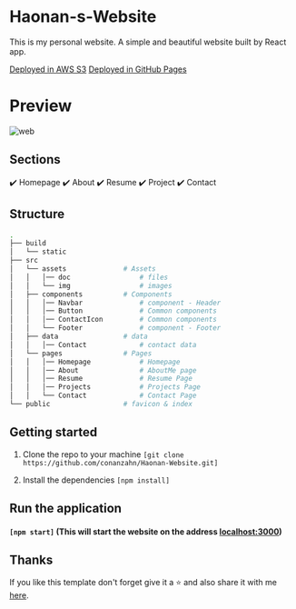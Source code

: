 # Haonan-s-Website
This is my personal website. A simple and beautiful website built by React app.
<!-- See: Haonan Website -->
[Deployed in AWS S3](http://haonan.zhang.website.s3-website.us-east-2.amazonaws.com/)
[Deployed in GitHub Pages](https://conanzahn.github.io/Haonan-Website/)

# Preview
![web](https://user-images.githubusercontent.com/54277153/130323600-52cf3b3d-d524-4e2b-8869-bed113dc5ab2.jpg)

## Sections
✔️ Homepage 
✔️ About 
✔️ Resume 
✔️ Project 
✔️ Contact 

## Structure

```bash
.
├── build
│   └── static              
├── src
│   └── assets              # Assets
│   │   │── doc             	# files
│   │   └── img         		# images 
│   ├── components          # Components
│   │   │── Navbar          	# component - Header
│   │   │── Button          	# Common components
│   │   │── ContactIcon     	# Common components
│   │   └── Footer          	# component - Footer
│   ├── data          		# data
│   │   │── Contact         	# contact data
│   └── pages               # Pages
│   │   │── Homepage     		# Homepage
│   │   │── About          		# AboutMe page
│   │   │── Resume     			# Resume Page
│   │   │── Projects       		# Projects Page
│   │   └── Contact        		# Contact Page
└── public                  # favicon & index
```




## Getting started
1. Clone the repo to your machine ```[git clone https://github.com/conanzahn/Haonan-Website.git]```

2. Install the dependencies ```[npm install]```

## Run the application
#### ```[npm start]``` (This will start the website on the address [localhost:3000](http://localhost:3000))


## Thanks
If you like this template don't forget give it a ⭐ and also share it with me [here](mailto:conanzahn@gmail.com).
